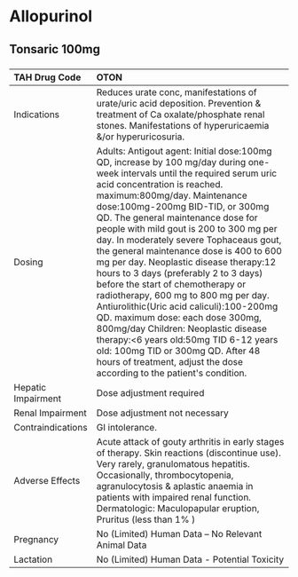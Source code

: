 # Allopurinol

## Tonsaric 100mg

##### 

| TAH Drug Code      | OTON                                                                                                                                                                                                                                                                                                                                                                                                                                                                                                                                                                                                                                                                                                                                                                                                                                              |
|:-------------------|:--------------------------------------------------------------------------------------------------------------------------------------------------------------------------------------------------------------------------------------------------------------------------------------------------------------------------------------------------------------------------------------------------------------------------------------------------------------------------------------------------------------------------------------------------------------------------------------------------------------------------------------------------------------------------------------------------------------------------------------------------------------------------------------------------------------------------------------------------|
| Indications        | Reduces urate conc, manifestations of urate/uric acid deposition. Prevention & treatment of Ca oxalate/phosphate renal stones. Manifestations of hyperuricaemia &/or hyperuricosuria.                                                                                                                                                                                                                                                                                                                                                                                                                                                                                                                                                                                                                                                             |
| Dosing             | Adults: Antigout agent: Initial dose:100mg QD, increase by 100 mg/day during one-week intervals until the required serum uric acid concentration is reached. maximum:800mg/day. Maintenance dose:100mg-200mg BID-TID, or 300mg QD. The general maintenance dose for people with mild gout is 200 to 300 mg per day. In moderately severe Tophaceaus gout, the general maintenance dose is 400 to 600 mg per day. Neoplastic disease therapy:12 hours to 3 days (preferably 2 to 3 days) before the start of chemotherapy or radiotherapy, 600 mg to 800 mg per day. Antiurolithic(Uric acid caliculi):100-200mg QD. maximum dose: each dose 300mg, 800mg/day Children: Neoplastic disease therapy:<6 years old:50mg TID 6-12 years old: 100mg TID or 300mg QD. After 48 hours of treatment, adjust the dose according to the patient's condition. |
| Hepatic Impairment | Dose adjustment required                                                                                                                                                                                                                                                                                                                                                                                                                                                                                                                                                                                                                                                                                                                                                                                                                          |
| Renal Impairment   | Dose adjustment not necessary                                                                                                                                                                                                                                                                                                                                                                                                                                                                                                                                                                                                                                                                                                                                                                                                                     |
| Contraindications  | GI intolerance.                                                                                                                                                                                                                                                                                                                                                                                                                                                                                                                                                                                                                                                                                                                                                                                                                                   |
| Adverse Effects    | Acute attack of gouty arthritis in early stages of therapy. Skin reactions (discontinue use). Very rarely, granulomatous hepatitis. Occasionally, thrombocytopenia, agranulocytosis & aplastic anaemia in patients with impaired renal function. Dermatologic: Maculopapular eruption, Pruritus (less than 1% )                                                                                                                                                                                                                                                                                                                                                                                                                                                                                                                                   |
| Pregnancy          | No (Limited) Human Data – No Relevant Animal Data                                                                                                                                                                                                                                                                                                                                                                                                                                                                                                                                                                                                                                                                                                                                                                                                 |
| Lactation          | No (Limited) Human Data - Potential Toxicity                                                                                                                                                                                                                                                                                                                                                                                                                                                                                                                                                                                                                                                                                                                                                                                                      |

